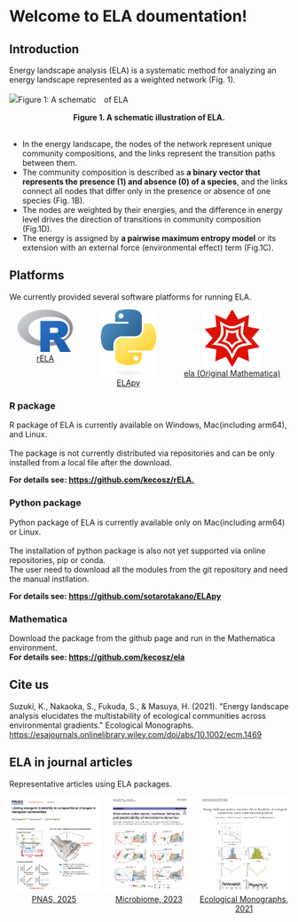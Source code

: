 # Welcome to ELA doumentation!

## Introduction
Energy landscape analysis (ELA) is a systematic method for analyzing an energy landscape represented as a weighted network (Fig. 1).<br>
<br>
![Figure 1: A schematic　of ELA](images/Fig1.png "A schematic illustration of ELA.") 
<div align="center">
    <b>Figure 1. A schematic illustration of ELA.</b> 
</div>

<br>

- In the energy landscape, the nodes of the network represent unique community compositions, and the links represent the transition paths between them.
- The community composition is described as **a binary vector that represents the presence (1) and absence (0) of a species**, and the links connect all nodes that differ only in the presence or absence of one species (Fig. 1B). 
- The nodes are weighted by their energies, and the difference in energy level drives the direction of transitions in community composition (Fig.1D).
- The energy is assigned by **a pairwise maximum entropy model** or its extension with an external force (environmental effect) term (Fig.1C). 

## Platforms
We currently provided several software platforms for running ELA.
<div style="display: flex; justify-content: space-around; text-align: center; gap: 20px;">

  <div>
    <a href="https://github.com/kecosz/rELA" target="_blank">
      <img src="images/R.png" alt="R" width="100">
      <div>rELA</div>
    </a>
  </div>

  <div>
    <a href="https://github.com/sotarotakano/ELApy" target="_blank">
      <img src="images/python.png" alt="Python" width="100">
      <div>ELApy</div>
    </a>
  </div>

  <div>
    <a href="https://github.com/kecosz/ela" target="_blank">
      <img src="images/mathematica.png" alt="Mathematica" width="100">
      <div>ela (Original Mathematica)</div>
    </a>
  </div>

</div>

### R package
R package of ELA is currently available on Windows, Mac(including arm64), and Linux.<br>
<br>
The package is not currently distributed via repositories and can be only installed from 
a local file after the download. <br>

**For details see: <https://github.com/kecosz/rELA.>**

### Python package
Python package of ELA is currently available only on Mac(including arm64) or Linux.<br>
<br>
The installation of python package is also not yet supported via online repositories, pip or conda.<br>
The user need to download all the modules from the git repository and need the manual instllation.<br>

**For details see: <https://github.com/sotarotakano/ELApy>**

### Mathematica
Download the package from the github page and run in the Mathematica environment.<br>
**For details see: <https://github.com/kecosz/ela>**


## Cite us
Suzuki, K., Nakaoka, S., Fukuda, S., & Masuya, H. (2021).
"Energy landscape analysis elucidates the multistability of ecological communities 
across environmental gradients." Ecological Monographs.<br>
<https://esajournals.onlinelibrary.wiley.com/doi/abs/10.1002/ecm.1469>

## ELA in journal articles
Representative articles using ELA packages.

<div style="display: flex; justify-content: space-around; text-align: center; gap: 10px;">

  <div>
    <a href="https://www.pnas.org/doi/10.1073/pnas.2422701122" target="_blank">
      <img src="images/PNAS2025.png" alt="PNAS,2025" width="300">
      <div>PNAS, 2025</div>
    </a>
  </div>

  <div>
    <a href="https://microbiomejournal.biomedcentral.com/articles/10.1186/s40168-023-01474-5" target="_blank">
      <img src="images/Microbiome2023.png" alt="Microbiome,2023" width="300">
      <div>Microbiome, 2023</div>
    </a>
  </div>

  <div>
    <a href="https://esajournals.onlinelibrary.wiley.com/doi/10.1002/ecm.1469" target="_blank">
      <img src="images/EcoMono2021.png" alt="EcologicalMonographs,2021" width="300">
      <div>Ecological Monographs, 2021</div>
    </a>
  </div>

</div>
